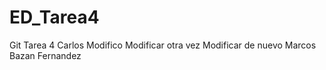 # ED_Tarea4
Git Tarea 4
Carlos
Modifico
Modificar otra vez
Modificar de nuevo
Marcos Bazan Fernandez
